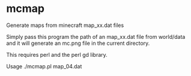 # mcmap
Generate maps from minecraft map_xx.dat files

Simply pass this program the path of an map_xx.dat file from world/data and it will generate an mc.png file in the current directory.

This requires perl and the perl gd library.

Usage ./mcmap.pl map_04.dat



